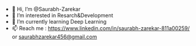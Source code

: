 - 👋 Hi, I’m @Saurabh-Zarekar
- 👀 I’m interested in Resarch&Development
- 🌱 I’m currently learning Deep Learning
- 📫 Reach me : https://www.linkedin.com/in/saurabh-zarekar-811a00259/ or saurabhzarekar456@gmail.com
